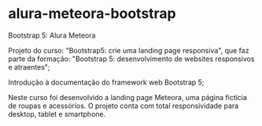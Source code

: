 # alura-meteora-bootstrap
Bootstrap 5: Alura Meteora

Projeto do curso: "Bootstrap5: crie uma landing page responsiva", que faz parte da formação: "Bootstrap 5: desenvolvimento de websites responsivos e atraentes";

Introdução à documentação do framework web Bootstrap 5;

Neste curso foi desenvolvido a landing page Meteora, uma página fictícia de roupas e acessórios. O projeto conta com total responsividade para desktop, tablet e smartphone.



